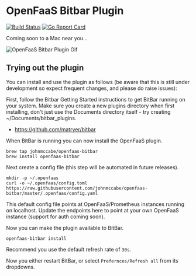 # OpenFaaS Bitbar Plugin

[![Build Status](https://travis-ci.org/johnmccabe/openfaas-bitbar.svg?branch=master)](https://travis-ci.org/johnmccabe/openfaas-bitbar)
[![Go Report Card](https://goreportcard.com/badge/github.com/johnmccabe/openfaas-bitbar)](https://goreportcard.com/report/github.com/johnmccabe/openfaas-bitbar)

Coming soon to a Mac near you...

![OpenFaaS Bitbar Plugin Gif](assets/screencap.gif)

## Trying out the plugin

You can install and use the plugin as follows (be aware that this is still under development so expect frequent changes, and please do raise issues):

First, follow the Bitbar Getting Started instructions to get BitBar running on your system. Make sure you create a new plugins directory when first installing, don't just use the Documents directory itself - try creating ~/Documents/bitbar_plugins.
 - https://github.com/matryer/bitbar

When BitBar is running you can now install the OpenFaaS plugin.
```
brew tap johnmccabe/openfaas-bitbar
brew install openfaas-bitbar
```

Next create a config file (this step will be automated in future releases).
```
mkdir -p ~/.openfaas
curl -o ~/.openfaas/config.toml https://raw.githubusercontent.com/johnmccabe/openfaas-bitbar/master/.openfaas/config.yaml
```
This default config file points at OpenFaaS/Prometheus instances running on localhost. Update the endpoints here to point at your own OpenFaaS instance (support for auth coming soon).

Now you can make the plugin available to BitBar.
```
openfaas-bitbar install
```
Recommend you use the default refresh rate of `30s`.

Now you either restart BitBar, or select `Prefernces/Refresh all` from its dropdowns.